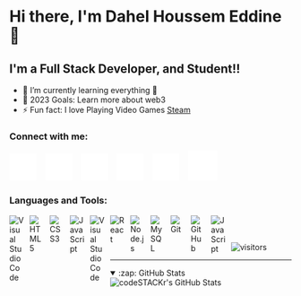 # Hi there, I'm Dahel Houssem Eddine 👋 


## I'm a Full Stack Developer, and Student!!


- 🌱 I’m currently learning everything 🤣
- 🥅 2023 Goals: Learn more about web3
- ⚡ Fun fact: I love Playing Video Games
[Steam](https://steamcommunity.com/id/xd_houssem19)

### Connect with me:

[![](./img/globe-dark.svg)]()
&nbsp;&nbsp;
[![](./img/youtube-dark.svg)](www.youtube.com/@xakly3009)
&nbsp;&nbsp;
[![](./img/twitter-dark.svg)](https://twitter.com/HoussemDh19)
&nbsp;&nbsp;
[![](./img/linkedin-dark.svg)](https://www.linkedin.com/in/houssem-eddine-dahel-053917268/)
&nbsp;&nbsp;
[![](./img/instagram-dark.svg)](https://www.instagram.com/houssemdh19/)
&nbsp;&nbsp;
[![](./img/discord-dark.svg)](https://discord.gg/ZyPcHKewNU)

### Languages and Tools:

[<img align="left" alt="Visual Studio Code" width="26px" src="https://cdn.jsdelivr.net/gh/devicons/devicon/icons/vscode/vscode-original.svg" style="padding-right:10px;" />]()
[<img align="left" alt="HTML5" width="26px" src="https://cdn.jsdelivr.net/gh/devicons/devicon/icons/html5/html5-original.svg" style="padding-right:10px;" />]()
[<img align="left" alt="CSS3" width="26px" src="https://cdn.jsdelivr.net/gh/devicons/devicon/icons/css3/css3-original.svg" style="padding-right:10px;" />]()
[<img align="left" alt="JavaScript" width="26px" src="https://cdn.jsdelivr.net/gh/devicons/devicon/icons/javascript/javascript-original.svg" style="padding-right:10px;" />]()
[<img align="left" alt="Visual Studio Code" width="26px" src="https://cdn.jsdelivr.net/gh/devicons/devicon/icons/vuejs/vuejs-original.svg" style="padding-right:10px;" />]()
[<img align="left" alt="React" width="26px" src="https://cdn.jsdelivr.net/gh/devicons/devicon/icons/react/react-original.svg" style="padding-right:10px;" />]()
[<img align="left" alt="Node.js" width="26px" src="https://cdn.jsdelivr.net/gh/devicons/devicon/icons/nodejs/nodejs-original.svg" style="padding-right:10px;" />]()
[<img align="left" alt="MySQL" width="26px" src="https://cdn.jsdelivr.net/gh/devicons/devicon/icons/mysql/mysql-original.svg" style="padding-right:10px;" />]()
[<img align="left" alt="Git" width="26px" src="https://cdn.jsdelivr.net/gh/devicons/devicon/icons/git/git-original.svg" style="padding-right:10px;" />]()
[<img align="left" alt="GitHub" width="26px" src="https://user-images.githubusercontent.com/3369400/139447912-e0f43f33-6d9f-45f8-be46-2df5bbc91289.png" style="padding-right:10px;" />]()
[<img align="left" alt="JavaScript" width="26px" src="https://cdn.jsdelivr.net/gh/devicons/devicon/icons/unity/unity-original.svg" style="padding-right:10px;" />]()

<br />
<br />

![visitors](https://visitor-badge.glitch.me/badge?page_id=Houssem-DH.Houssem-DH)

---



<details open>
  <summary>:zap: GitHub Stats</summary>

  <img align="left" alt="codeSTACKr's GitHub Stats" src="https://github-readme-stats.vercel.app/api?username=Houssem-DH&show_icons=true&hide_border=false&title_color=ff652f&icon_color=FFE400&bg_color=09131B&text_color=ffffff&border_color=0c1a25" />

</details>




